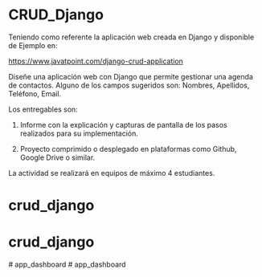 # CRUD_Django

Teniendo como referente la aplicación web creada en Django y disponible de Ejemplo en:

<https://www.javatpoint.com/django-crud-application>

Diseñe una aplicación web con Django que permite gestionar una agenda de contactos. Alguno de los campos sugeridos son:  Nombres, Apellidos, Teléfono, Email.

Los entregables son:

1. Informe con la explicación y capturas de pantalla de los pasos realizados para su implementación.  

2. Proyecto comprimido o desplegado en plataformas como Github, Google Drive o similar.

La actividad se realizará en equipos de máximo 4 estudiantes.
# crud_django
# crud_django
#   a p p _ d a s h b o a r d  
 # app_dashboard
